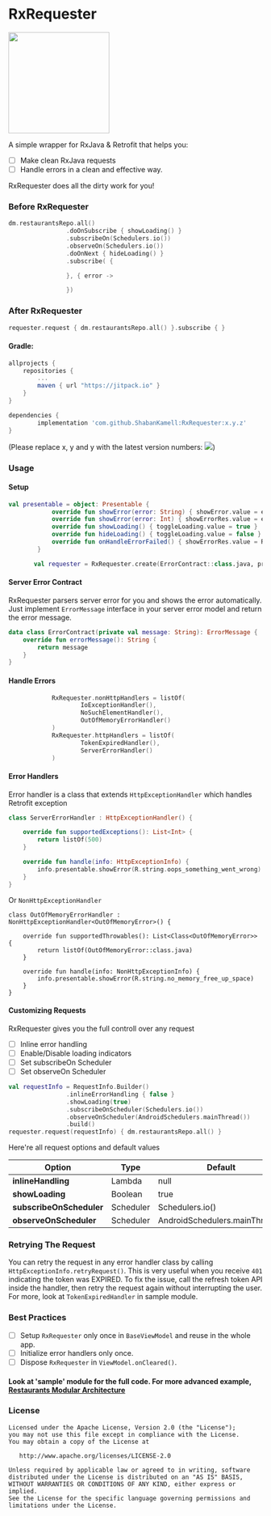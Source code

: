 # RxRequester

<img src="https://github.com/ShabanKamell/RxRequester/blob/master/blob/raw/logo.png" height="200">

A simple wrapper for RxJava & Retrofit that helps you:
- [ ] Make clean RxJava requests
- [ ] Handle errors in a clean and effective way.

RxRequester does all the dirty work for you!

### Before RxRequester

``` kotlin
dm.restaurantsRepo.all()
                .doOnSubscribe { showLoading() }
                .subscribeOn(Schedulers.io())
                .observeOn(Schedulers.io())
                .doOnNext { hideLoading() }
                .subscribe( {

                }, { error ->

                })
```

### After RxRequester

``` kotlin
requester.request { dm.restaurantsRepo.all() }.subscribe { }
```

#### Gradle:
```groovy
allprojects {
    repositories {
        ...
        maven { url "https://jitpack.io" }
    }
}

dependencies {
        implementation 'com.github.ShabanKamell:RxRequester:x.y.z'
}

```
(Please replace x, y and y with the latest version numbers:  [![](https://jitpack.io/v/ShabanKamell/RxRequester.svg)](https://jitpack.io/#ShabanKamell/RxRequester))

### Usage
#### Setup

``` kotlin
val presentable = object: Presentable {
            override fun showError(error: String) { showError.value = error }
            override fun showError(error: Int) { showErrorRes.value = error }
            override fun showLoading() { toggleLoading.value = true }
            override fun hideLoading() { toggleLoading.value = false }
            override fun onHandleErrorFailed() { showErrorRes.value = R.string.oops_something_went_wrong }
        }

       val requester = RxRequester.create(ErrorContract::class.java, presentable)
```

#### Server Error Contract
RxRequester parsers server error for you and shows the error automatically. Just implement `ErrorMessage`
interface in your server error model and return the error message.

``` kotlin
data class ErrorContract(private val message: String): ErrorMessage {
    override fun errorMessage(): String {
        return message
    }
}
```

#### Handle Errors
```kotlin
            RxRequester.nonHttpHandlers = listOf(
                    IoExceptionHandler(),
                    NoSuchElementHandler(),
                    OutOfMemoryErrorHandler()
            )
            RxRequester.httpHandlers = listOf(
                    TokenExpiredHandler(),
                    ServerErrorHandler()
            )
```

#### Error Handlers
Error handler is a class that extends
`HttpExceptionHandler` which handles Retrofit exception
``` kotlin
class ServerErrorHandler : HttpExceptionHandler() {

    override fun supportedExceptions(): List<Int> {
        return listOf(500)
    }

    override fun handle(info: HttpExceptionInfo) {
        info.presentable.showError(R.string.oops_something_went_wrong)
    }
}
```

Or `NonHttpExceptionHandler`
``` kotin
class OutOfMemoryErrorHandler : NonHttpExceptionHandler<OutOfMemoryError>() {

    override fun supportedThrowables(): List<Class<OutOfMemoryError>> {
        return listOf(OutOfMemoryError::class.java)
    }

    override fun handle(info: NonHttpExceptionInfo) {
        info.presentable.showError(R.string.no_memory_free_up_space)
    }
}
```

#### Customizing Requests
RxRequester gives you the full controll over any request
- [ ] Inline error handling
- [ ] Enable/Disable loading indicators
- [ ] Set subscribeOn Scheduler
- [ ] Set observeOn Scheduler

``` kotlin
val requestInfo = RequestInfo.Builder()
                .inlineErrorHandling { false }
                .showLoading(true)
                .subscribeOnScheduler(Schedulers.io())
                .observeOnScheduler(AndroidSchedulers.mainThread())
                .build()
requester.request(requestInfo) { dm.restaurantsRepo.all() }
```

Here're all request options and default values

| **Option** | **Type** | **Default** |
| ------------- | ------------- | ------------- |
| **inlineHandling**           | Lambda       | null |
| **showLoading**              | Boolean      | true |
| **subscribeOnScheduler**     | Scheduler    | Schedulers.io() |
| **observeOnScheduler**       | Scheduler    | AndroidSchedulers.mainThread() |

### Retrying The Request
You can retry the request in any error handler class by calling `HttpExceptionInfo.retryRequest()`.
This is very useful when you receive `401` indicating the token was EXPIRED. To fix the issue, call the refresh token API inside the handler, then retry the request again without interrupting the user. For more, look at `TokenExpiredHandler` in sample module.

### Best Practices
- [ ] Setup `RxRequester` only once in `BaseViewModel` and reuse in the whole app.
- [ ] Initialize error handlers only once.
- [ ] Dispose `RxRequester` in `ViewModel.onCleared()`.

#### Look at 'sample' module for the full code. For more advanced example, [Restaurants Modular Architecture](https://github.com/ShabanKamell/Restaurants)

### License

```
Licensed under the Apache License, Version 2.0 (the "License");
you may not use this file except in compliance with the License.
You may obtain a copy of the License at

   http://www.apache.org/licenses/LICENSE-2.0

Unless required by applicable law or agreed to in writing, software
distributed under the License is distributed on an "AS IS" BASIS,
WITHOUT WARRANTIES OR CONDITIONS OF ANY KIND, either express or implied.
See the License for the specific language governing permissions and
limitations under the License.
```
